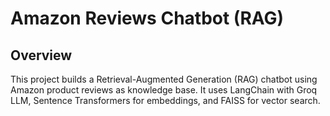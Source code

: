 # Amazon Reviews Chatbot (RAG)

## Overview

This project builds a Retrieval-Augmented Generation (RAG) chatbot using Amazon product reviews as knowledge base. It uses LangChain with Groq LLM, Sentence Transformers for embeddings, and FAISS for vector search.

